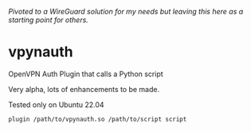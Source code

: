 *Pivoted to a WireGuard solution for my needs but leaving this here as a starting point for others.*

# vpynauth
OpenVPN Auth Plugin that calls a Python script

Very alpha, lots of enhancements to be made.

Tested only on Ubuntu 22.04

    plugin /path/to/vpynauth.so /path/to/script script
